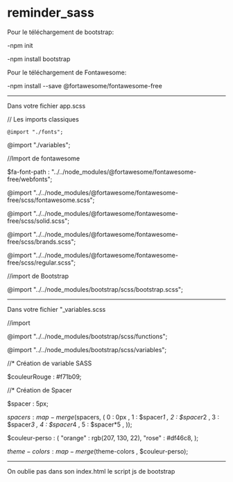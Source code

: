 # reminder_sass
Pour le téléchargement de bootstrap: 

-npm init

-npm install bootstrap

Pour le téléchargement de Fontawesome:

-npm install --save @fortawesome/fontawesome-free

---------------------------------------------------

Dans votre fichier app.scss

// Les imports classiques

```@import "./fonts";```

@import "./variables";

//Import de fontawesome

$fa-font-path : "../../node_modules/@fortawesome/fontawesome-free/webfonts";

@import "../../node_modules/@fortawesome/fontawesome-free/scss/fontawesome.scss";

@import "../../node_modules/@fortawesome/fontawesome-free/scss/solid.scss";

@import "../../node_modules/@fortawesome/fontawesome-free/scss/brands.scss";

@import "../../node_modules/@fortawesome/fontawesome-free/scss/regular.scss";

//import de Bootstrap

@import "../../node_modules/bootstrap/scss/bootstrap.scss";

---------------------------------------------------


Dans votre fichier "_variables.scss

//import

@import "../../node_modules/bootstrap/scss/functions";

@import "../../node_modules/bootstrap/scss/variables";

//* Création de variable SASS

$couleurRouge : #f71b09;

//* Création de Spacer 

$spacer : 5px;

$spacers : map-merge($spacers, (
    0 : 0px ,
    1 : $spacer*1 ,
    2 : $spacer*2 ,
    3 : $spacer*3 ,
    4 : $spacer*4 ,
    5 : $spacer*5 ,
));

$couleur-perso : (
    "orange" : rgb(207, 130, 22),
    "rose"   : #df46c8,
);

$theme-colors : map-merge($theme-colors , $couleur-perso);

----------------------------------------------------

On oublie pas dans son index.html le script js de bootstrap

<script src="./node_modules/bootstrap/dist/js/bootstrap.bundle.js"></script>
